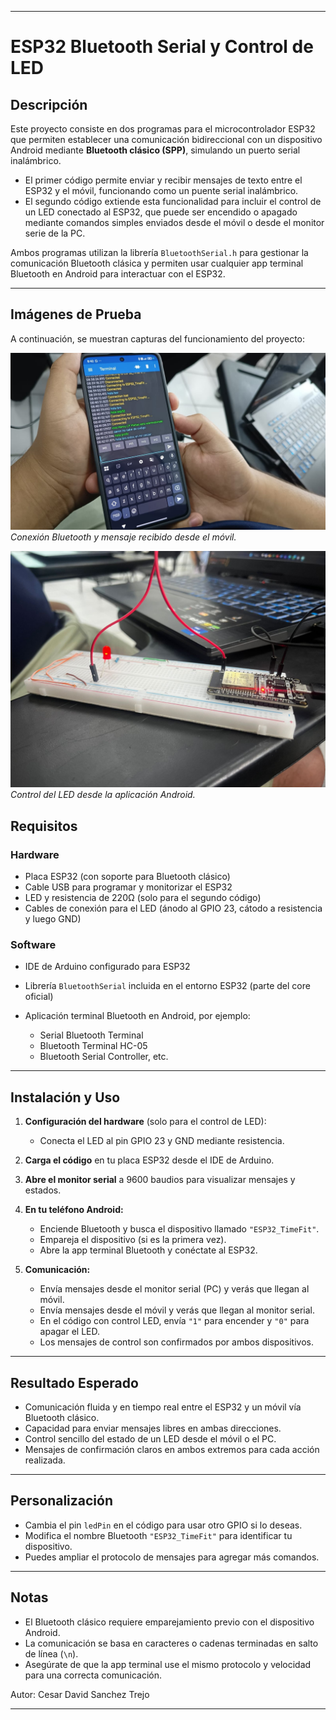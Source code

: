
---

# ESP32 Bluetooth Serial y Control de LED

## Descripción

Este proyecto consiste en dos programas para el microcontrolador ESP32 que permiten establecer una comunicación bidireccional con un dispositivo Android mediante **Bluetooth clásico (SPP)**, simulando un puerto serial inalámbrico.

* El primer código permite enviar y recibir mensajes de texto entre el ESP32 y el móvil, funcionando como un puente serial inalámbrico.
* El segundo código extiende esta funcionalidad para incluir el control de un LED conectado al ESP32, que puede ser encendido o apagado mediante comandos simples enviados desde el móvil o desde el monitor serie de la PC.

Ambos programas utilizan la librería `BluetoothSerial.h` para gestionar la comunicación Bluetooth clásica y permiten usar cualquier app terminal Bluetooth en Android para interactuar con el ESP32.

---

## Imágenes de Prueba

A continuación, se muestran capturas del funcionamiento del proyecto:

![Prueba 1](images/imagen_prueba1.jpg)
*Conexión Bluetooth y mensaje recibido desde el móvil.*

![Prueba 2](images/Imagen_prueba2.jpg)
*Control del LED desde la aplicación Android.*



## Requisitos

### Hardware

* Placa ESP32 (con soporte para Bluetooth clásico)
* Cable USB para programar y monitorizar el ESP32
* LED y resistencia de 220Ω (solo para el segundo código)
* Cables de conexión para el LED (ánodo al GPIO 23, cátodo a resistencia y luego GND)

### Software

* IDE de Arduino configurado para ESP32
* Librería `BluetoothSerial` incluida en el entorno ESP32 (parte del core oficial)
* Aplicación terminal Bluetooth en Android, por ejemplo:

  * Serial Bluetooth Terminal
  * Bluetooth Terminal HC-05
  * Bluetooth Serial Controller, etc.

---

## Instalación y Uso

1. **Configuración del hardware** (solo para el control de LED):

   * Conecta el LED al pin GPIO 23 y GND mediante resistencia.
2. **Carga el código** en tu placa ESP32 desde el IDE de Arduino.
3. **Abre el monitor serial** a 9600 baudios para visualizar mensajes y estados.
4. **En tu teléfono Android:**

   * Enciende Bluetooth y busca el dispositivo llamado `"ESP32_TimeFit"`.
   * Empareja el dispositivo (si es la primera vez).
   * Abre la app terminal Bluetooth y conéctate al ESP32.
5. **Comunicación:**

   * Envía mensajes desde el monitor serial (PC) y verás que llegan al móvil.
   * Envía mensajes desde el móvil y verás que llegan al monitor serial.
   * En el código con control LED, envía `"1"` para encender y `"0"` para apagar el LED.
   * Los mensajes de control son confirmados por ambos dispositivos.

---

## Resultado Esperado

* Comunicación fluida y en tiempo real entre el ESP32 y un móvil vía Bluetooth clásico.
* Capacidad para enviar mensajes libres en ambas direcciones.
* Control sencillo del estado de un LED desde el móvil o el PC.
* Mensajes de confirmación claros en ambos extremos para cada acción realizada.

---

## Personalización

* Cambia el pin `ledPin` en el código para usar otro GPIO si lo deseas.
* Modifica el nombre Bluetooth `"ESP32_TimeFit"` para identificar tu dispositivo.
* Puedes ampliar el protocolo de mensajes para agregar más comandos.

---

## Notas

* El Bluetooth clásico requiere emparejamiento previo con el dispositivo Android.
* La comunicación se basa en caracteres o cadenas terminadas en salto de línea (`\n`).
* Asegúrate de que la app terminal use el mismo protocolo y velocidad para una correcta comunicación.

Autor: Cesar David Sanchez Trejo

---
